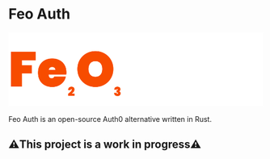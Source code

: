 # Feo Auth

![feo auth logo](./miscellaneous/feoauth-logo.svg)

Feo Auth is an open-source Auth0 alternative written in Rust.

## **⚠️This project is a work in progress⚠️**
